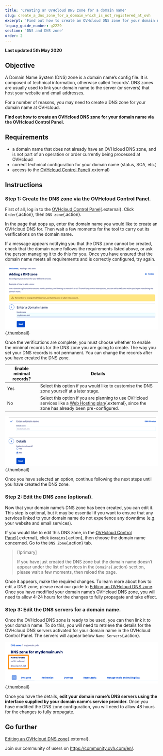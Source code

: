 ```yaml
---
title: 'Creating an OVHcloud DNS zone for a domain name'
slug: create_a_dns_zone_for_a_domain_which_is_not_registered_at_ovh
excerpt: 'Find out how to create an OVHcloud DNS zone for your domain name via the OVHcloud Control Panel'
legacy_guide_number: g2229
section: 'DNS and DNS zone'
order: 2
---
```


**Last updated 5th May 2020**

## Objective

A Domain Name System (DNS) zone is a domain name’s config file. It is composed of technical information, otherwise called ‘records’. DNS zones are usually used to link your domain name to the server (or servers) that host your website and email addresses.

For a number of reasons, you may need to create a DNS zone for your domain name at OVHcloud.

**Find out how to create an OVHcloud DNS zone for your domain name via the OVHcloud Control Panel.**

## Requirements

- a domain name that does not already have an OVHcloud DNS zone, and is not part of an operation or order currently being processed at OVHcloud
- correct technical configuration for your domain name (status, SOA, etc.)
- access to the [OVHcloud Control Panel](https://ca.ovh.com/auth/?action=gotomanager&from=https://www.ovh.com/ca/en/&ovhSubsidiary=ca){.external}

## Instructions

### Step 1: Create the DNS zone via the OVHcloud Control Panel.

First of all, log in to the [OVHcloud Control Panel](https://ca.ovh.com/auth/?action=gotomanager&from=https://www.ovh.com/ca/en/&ovhSubsidiary=ca){.external}. Click `Order`{.action}, then `DNS zone`{.action}.

In the page that pops up, enter the domain name you would like to create an OVHcloud DNS for. Then wait a few moments for the tool to carry out its verifications on the domain name.

If a message appears notifying you that the DNS zone cannot be created, check that the domain name follows the requirements listed above, or ask the person managing it to do this for you. Once you have ensured that the domain name meets all requirements and is correctly configured, try again.

![dnszonecreate](images/dns-zone-create-step1.png){.thumbnail}

Once the verifications are complete, you must choose whether to enable the minimal records for the DNS zone you are going to create. The way you set your DNS records is not permanent. You can change the records after you have created the DNS zone. 

|Enable minimal records?|Details|
|---|---|
|Yes|Select this option if you would like to customise the DNS zone yourself at a later stage.|
|No|Select this option if you are planning to use OVHcloud services like a [Web Hosting plan](https://www.ovhcloud.com/en-ca/web-hosting/){.external}, since the zone has already been pre-configured.|

![dnszonecreate](images/dns-zone-create-step2.png){.thumbnail}

Once you have selected an option, continue following the next steps until you have created the DNS zone.

### Step 2: Edit the DNS zone (optional).

Now that your domain name’s DNS zone has been created, you can edit it. This step is optional, but it may be essential if you want to ensure that any services linked to your domain name do not experience any downtime (e.g. your website and email services).

If you would like to edit this DNS zone, in the [OVHcloud Control Panel](https://ca.ovh.com/auth/?action=gotomanager&from=https://www.ovh.com/ca/en/&ovhSubsidiary=ca){.external}, click `Domains`{.action}, then choose the domain name concerned. Go to the `DNS Zone`{.action} tab.

> [!primary]
>
> If you have just created the DNS zone but the domain name doesn’t appear under the list of services in the `Domains`{.action} section, please wait a few moments, then reload the page.
>

Once it appears, make the required changes. To learn more about how to edit a DNS zone, please read our guide to [Editing an OVHcloud DNS zone](../web_hosting_how_to_edit_my_dns_zone/). Once you have modified your domain name’s OVHcloud DNS zone, you will need to allow 4-24 hours for the changes to fully propagate and take effect.

### Step 3: Edit the DNS servers for a domain name.

Once the OVHcloud DNS zone is ready to be used, you can then link it to your domain name. To do this, you will need to retrieve the details for the OVHcloud DNS servers activated for your domain name in the OVHcloud Control Panel. The servers will appear below `Name Servers`{.action}.

![dnszonecreate](images/dns-zone-create-step3.png){.thumbnail}

Once you have the details, **edit your domain name’s DNS servers using the interface supplied by your domain name’s service provider.** Once you have modified the DNS zone configuration, you will need to allow 48 hours for the changes to fully propagate.

## Go further

[Editing an OVHcloud DNS zone](../web_hosting_how_to_edit_my_dns_zone/){.external}.

Join our community of users on <https://community.ovh.com/en/>.
